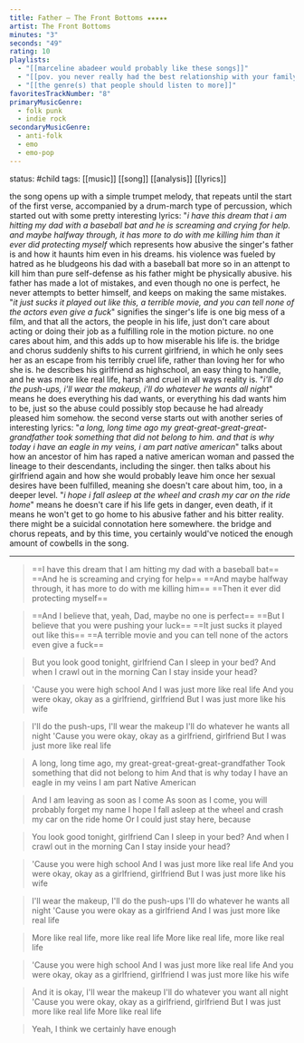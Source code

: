 ```yaml
---
title: Father — The Front Bottoms ★★★★★
artist: The Front Bottoms
minutes: "3"
seconds: "49"
rating: 10
playlists:
  - "[[marceline abadeer would probably like these songs]]"
  - "[[pov. you never really had the best relationship with your family]]"
  - "[[the genre(s) that people should listen to more]]"
favoritesTrackNumber: "8"
primaryMusicGenre:
  - folk punk
  - indie rock
secondaryMusicGenre:
  - anti-folk
  - emo
  - emo-pop
---
```

status: #child 
tags: [[music]] [[song]] [[analysis]] [[lyrics]]

the song opens up with a simple trumpet melody, that repeats until the start of the first verse, accompanied by a drum-march type of percussion, which started out with some pretty interesting lyrics: "*i have this dream that i am hitting my dad with a baseball bat and he is screaming and crying for help. and maybe halfway through, it has more to do with me killing him than it ever did protecting myself* which represents how abusive the singer's father is and how it haunts him even in his dreams. his violence was fueled by hatred as he bludgeons his dad with a baseball bat more so in an attenpt to kill him than pure self-defense as his father might be physically abusive. his father has made a lot of mistakes, and even though no one is perfect, he never attempts to better himself, and keeps on making the same mistakes. "*it just sucks it played out like this, a terrible movie, and you can tell none of the actors even give a fuck*" signifies the singer's life is one big mess of a film, and that all the actors, the people in his life, just don't care about acting or doing their job as a fulfilling role in the motion picture. no one cares about him, and this adds up to how miserable his life is. the bridge and chorus suddenly shifts to his current girlfriend, in which he only sees her as an escape from his terribly cruel life, rather than loving her for who she is. he describes his girlfriend as highschool, an easy thing to handle, and he was more like real life, harsh and cruel in all ways reality is. "*i'll do the push-ups, i'll wear the makeup, i'll do whatever he wants all night*" means he does everything his dad wants, or everything his dad wants him to be, just so the abuse could possibly stop because he had already pleased him somehow. the second verse starts out with another series of interesting lyrics: "*a long, long time ago my great-great-great-great-grandfather took something that did not belong to him. and that is why today i have an eagle in my veins, i am part native american*" talks about how an ancestor of him has raped a native american woman and passed the lineage to their descendants, including the singer. then talks about his girlfriend again and how she would probably leave him once her sexual desires have been fulfilled, meaning she doesn't care about him, too, in a deeper level. "*i hope i fall asleep at the wheel and crash my car on the ride home*" means he doesn't care if his life gets in danger, even death, if it means he won't get to go home to his abusive father and his bitter reality. there might be a suicidal connotation here somewhere. the bridge and chorus repeats, and by this time, you certainly would've noticed the enough amount of cowbells in the song.

---

>==I have this dream that I am hitting my dad with a baseball bat==
>==And he is screaming and crying for help==
>==And maybe halfway through, it has more to do with me killing him==
>==Then it ever did protecting myself==

>==And I believe that, yeah, Dad, maybe no one is perfect==
>==But I believe that you were pushing your luck==
>==It just sucks it played out like this==
>==A terrible movie and you can tell none of the actors even give a fuck==

>But you look good tonight, girlfriend
>Can I sleep in your bed?
>And when I crawl out in the morning
>Can I stay inside your head?

>'Cause you were high school
>And I was just more like real life
>And you were okay, okay as a girlfriend, girlfriend
>But I was just more like his wife

>I'll do the push-ups, I'll wear the makeup
>I'll do whatever he wants all night
>'Cause you were okay, okay as a girlfriend, girlfriend
>But I was just more like real life

>A long, long time ago, my great-great-great-great-grandfather
>Took something that did not belong to him
>And that is why today I have an eagle in my veins
>I am part Native American

>And I am leaving as soon as I come
>As soon as I come, you will probably forget my name
>I hope I fall asleep at the wheel and crash my car on the ride home
>Or I could just stay here, because

>You look good tonight, girlfriend
>Can I sleep in your bed?
>And when I crawl out in the morning
>Can I stay inside your head?

>'Cause you were high school
>And I was just more like real life
>And you were okay, okay as a girlfriend, girlfriend
>But I was just more like his wife

>I'll wear the makeup, I'll do the push-ups
>I'll do whatever he wants all night
>'Cause you were okay as a girlfriend
>And I was just more like real life

>More like real life, more like real life
>More like real life, more like real life

>'Cause you were high school
>And I was just more like real life
>And you were okay, okay as a girlfriend, girlfriend
>I was just more like his wife

>And it is okay, I'll wear the makeup
>I'll do whatever you want all night
>'Cause you were okay, okay as a girlfriend, girlfriend
>But I was just more like real life
>More like real life

>Yeah, I think we certainly have enough

